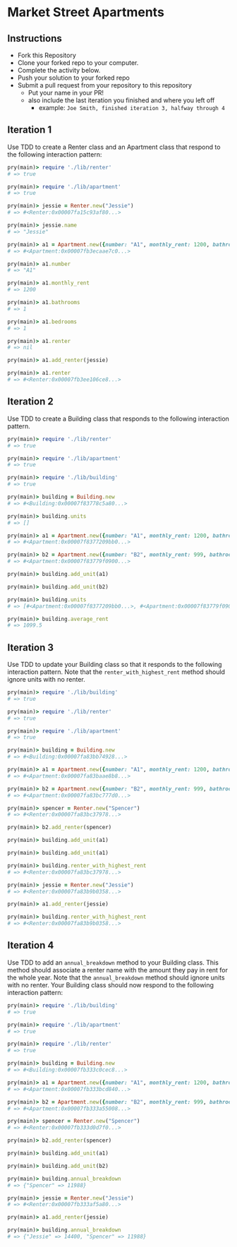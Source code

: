 # Market Street Apartments

## Instructions

* Fork this Repository
* Clone your forked repo to your computer.
* Complete the activity below.
* Push your solution to your forked repo
* Submit a pull request from your repository to this repository
  * Put your name in your PR!
  * also include the last iteration you finished and where you left off
    * example: `Joe Smith, finished iteration 3, halfway through 4`

## Iteration 1

Use TDD to create a Renter class and an Apartment class that respond to the following interaction pattern:

```ruby
pry(main)> require './lib/renter'
# => true

pry(main)> require './lib/apartment'
# => true

pry(main)> jessie = Renter.new("Jessie")    
# => #<Renter:0x00007fa15c93af80...>

pry(main)> jessie.name
# => "Jessie"

pry(main)> a1 = Apartment.new({number: "A1", monthly_rent: 1200, bathrooms: 1, bedrooms: 1})    
# => #<Apartment:0x00007fb3ecaae7c0...>

pry(main)> a1.number
# => "A1"

pry(main)> a1.monthly_rent
# => 1200

pry(main)> a1.bathrooms
# => 1

pry(main)> a1.bedrooms
# => 1

pry(main)> a1.renter
# => nil

pry(main)> a1.add_renter(jessie)

pry(main)> a1.renter
# => #<Renter:0x00007fb3ee106ce8...>
```

## Iteration 2

Use TDD to create a Building class that responds to the following interaction pattern.

```ruby
pry(main)> require './lib/renter'
# => true

pry(main)> require './lib/apartment'
# => true

pry(main)> require './lib/building'
# => true

pry(main)> building = Building.new
# => #<Building:0x00007f83778c5a80...>

pry(main)> building.units
# => []

pry(main)> a1 = Apartment.new({number: "A1", monthly_rent: 1200, bathrooms: 1, bedrooms: 1})
# => #<Apartment:0x00007f8377209bb0...>

pry(main)> b2 = Apartment.new({number: "B2", monthly_rent: 999, bathrooms: 2, bedrooms: 2})    
# => #<Apartment:0x00007f83779f0900...>

pry(main)> building.add_unit(a1)    

pry(main)> building.add_unit(b2)    

pry(main)> building.units
# => [#<Apartment:0x00007f8377209bb0...>, #<Apartment:0x00007f83779f0900...>]

pry(main)> building.average_rent
# => 1099.5
```

## Iteration 3

Use TDD to update your Building class so that it responds to the following interaction pattern. Note that the `renter_with_highest_rent` method should ignore units with no renter.

```ruby
pry(main)> require './lib/building'
# => true

pry(main)> require './lib/renter'
# => true

pry(main)> require './lib/apartment'
# => true

pry(main)> building = Building.new
# => #<Building:0x00007fa83bb74928...>

pry(main)> a1 = Apartment.new({number: "A1", monthly_rent: 1200, bathrooms: 1, bedrooms: 1})    
# => #<Apartment:0x00007fa83baae8b8...>

pry(main)> b2 = Apartment.new({number: "B2", monthly_rent: 999, bathrooms: 2, bedrooms: 2})    
# => #<Apartment:0x00007fa83bc777d0...>

pry(main)> spencer = Renter.new("Spencer")    
# => #<Renter:0x00007fa83bc37978...>

pry(main)> b2.add_renter(spencer)    

pry(main)> building.add_unit(a1)    

pry(main)> building.add_unit(a1)    

pry(main)> building.renter_with_highest_rent
# => #<Renter:0x00007fa83bc37978...>

pry(main)> jessie = Renter.new("Jessie")    
# => #<Renter:0x00007fa83b9b0358...>

pry(main)> a1.add_renter(jessie)    

pry(main)> building.renter_with_highest_rent
# => #<Renter:0x00007fa83b9b0358...>
```

## Iteration 4

Use TDD to add an `annual_breakdown` method to your Building class. This method should associate a renter name with the amount they pay in rent for the whole year. Note that the `annual_breakdown` method should ignore units with no renter. Your Building class should now respond to the following interaction pattern:

```ruby
pry(main)> require './lib/building'
# => true

pry(main)> require './lib/apartment'
# => true

pry(main)> require './lib/renter'
# => true

pry(main)> building = Building.new
# => #<Building:0x00007fb333c0cec8...>

pry(main)> a1 = Apartment.new({number: "A1", monthly_rent: 1200, bathrooms: 1, bedrooms: 1})    
# => #<Apartment:0x00007fb333bcd840...>

pry(main)> b2 = Apartment.new({number: "B2", monthly_rent: 999, bathrooms: 2, bedrooms: 2})    
# => #<Apartment:0x00007fb333a55008...>

pry(main)> spencer = Renter.new("Spencer")    
# => #<Renter:0x00007fb333d0d7f0...>

pry(main)> b2.add_renter(spencer)    

pry(main)> building.add_unit(a1)    

pry(main)> building.add_unit(b2)

pry(main)> building.annual_breakdown
# => {"Spencer" => 11988}

pry(main)> jessie = Renter.new("Jessie")    
# => #<Renter:0x00007fb333af5a80...>

pry(main)> a1.add_renter(jessie)    

pry(main)> building.annual_breakdown
# => {"Jessie" => 14400, "Spencer" => 11988}
```
